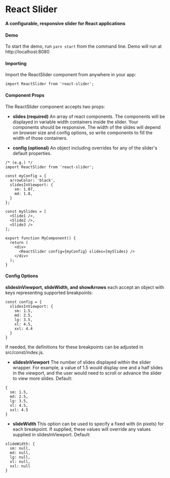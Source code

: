 # React Slider
**A configurable, responsive slider for React applications**

#### Demo
To start the demo, run `yarn start` from the command line. Demo will run at http://localhost:8080

#### Importing 
Import the ReactSlider component from anywhere in your app: 

```import ReactSlider from 'react-slider';```

#### Component Props
The ReactSlider component accepts two props: 

- **slides (required)**
An array of react components. The components will be displayed in variable width containers inside the slider. Your components should be responsive. The width of the slides will depend on browser size and config options, so write components to fill the width of those containers.

- **config (optional)**
An object including overrides for any of the slider's default properties.

```
/* (e.g.) */ 
import ReactSlider from 'react-slider';

const myConfig = {
  arrowColor: 'black',
  slidesInViewport: {
    sm: 1.07,
    md: 1.8,
  }
};

const mySlides = [
  <Slide1 />,
  <Slide2 />,
  <Slide3 />
];

export function MyComponent() {
  return (
    <div>
      <ReactSlider config={myConfig} slides={mySlides} />
    </div>
  );
}

```

#### Config Options
**slidesInViewport, slideWidth, and showArrows** each accept an object with keys representing supported breakpoints: 
```
const config = {
  slidesInViewport: {
    sm: 1.5,
    md: 2.5,
    lg: 3.5,
    xl: 4.5,
    xxl: 4.4
  }
}
```
If needed, the definitions for these breakpoints can be adjusted in src/const/index.js.

- **slidesInViewport** The number of slides displayed within the slider wrapper. For example, a value of 1.5 would display one and a half slides in the viewport, and the user would need to scroll or advance the slider to view more slides. Default: 
```
{
  sm: 1.5,
  md: 2.5,
  lg: 3.5,
  xl: 4.5,
  xxl: 4.5
}
```

- **slideWidth** This option can be used to specify a fixed with (in pixels) for each breakpoint. If supplied, these values will override any values supplied in slidesInViewport. Default: 
```
slideWidth: {
  sm: null,
  md: null,
  lg: null,
  xl: null,
  xxl: null
}
```